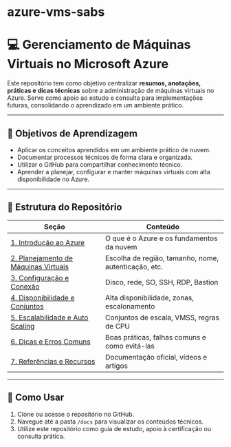 # azure-vms-sabs
# 💻 Gerenciamento de Máquinas Virtuais no Microsoft Azure

Este repositório tem como objetivo centralizar **resumos, anotações, práticas e dicas técnicas** sobre a administração de máquinas virtuais no Azure. Serve como apoio ao estudo e consulta para implementações futuras, consolidando o aprendizado em um ambiente prático.

---

## 🎯 Objetivos de Aprendizagem

- Aplicar os conceitos aprendidos em um ambiente prático de nuvem.
- Documentar processos técnicos de forma clara e organizada.
- Utilizar o GitHub para compartilhar conhecimento técnico.
- Aprender a planejar, configurar e manter máquinas virtuais com alta disponibilidade no Azure.

---

## 📂 Estrutura do Repositório

| Seção | Conteúdo |
|-------|----------|
| [1. Introdução ao Azure](docs/1-introducao.md) | O que é o Azure e os fundamentos da nuvem |
| [2. Planejamento de Máquinas Virtuais](docs/2-planejamento-vms.md) | Escolha de região, tamanho, nome, autenticação, etc. |
| [3. Configuração e Conexão](docs/3-configuracao-e-conexao.md) | Disco, rede, SO, SSH, RDP, Bastion |
| [4. Disponibilidade e Conjuntos](docs/4-disponibilidade.md) | Alta disponibilidade, zonas, escalonamento |
| [5. Escalabilidade e Auto Scaling](docs/5-escalabilidade.md) | Conjuntos de escala, VMSS, regras de CPU |
| [6. Dicas e Erros Comuns](docs/6-dicas.md) | Boas práticas, falhas comuns e como evitá-las |
| [7. Referências e Recursos](docs/7-referencias.md) | Documentação oficial, vídeos e artigos |

---

## 🧭 Como Usar

1. Clone ou acesse o repositório no GitHub.
2. Navegue até a pasta `/docs` para visualizar os conteúdos técnicos.
3. Utilize este repositório como guia de estudo, apoio à certificação ou consulta prática.
